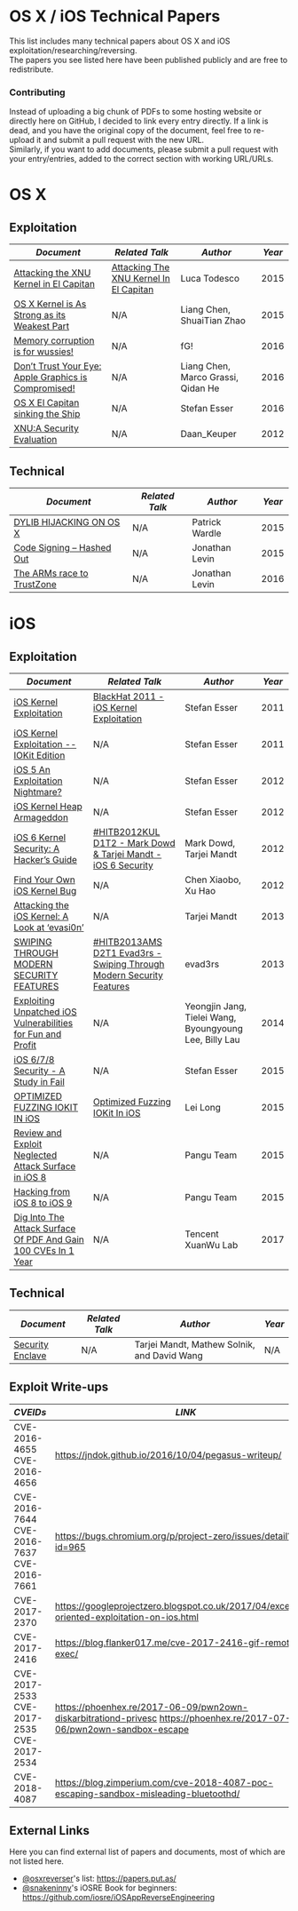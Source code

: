 # OS X / iOS Technical Papers

This list includes many technical papers about OS X and iOS exploitation/researching/reversing.
<br>
The papers you see listed here have been published publicly and are free to redistribute.

### Contributing
Instead of uploading a big chunk of PDFs to some hosting website or directly here on GitHub, I decided to link every entry directly. If a link is dead, and you have the original copy of the document, feel free to re-upload it and submit a pull request with the new URL.
<br>
Similarly, if you want to add documents, please submit a pull request with your entry/entries, added to the correct section with working URL/URLs.

# OS X

## Exploitation
| *Document* | *Related Talk* | *Author* | *Year* |
|----------------------------------------------------------------------------------------------------------------------------------------------------------------|---------------------------------------------------------------------------------------|------------------------------------|--------|
| [Attacking the XNU Kernel in El Capitan](https://www.blackhat.com/docs/eu-15/materials/eu-15-Todesco-Attacking-The-XNU-Kernal-In-El-Capitain.pdf) | [Attacking The XNU Kernel In El Capitan](https://www.youtube.com/watch?v=k550C0V79ts) | Luca Todesco | 2015 |
| [OS X Kernel is As Strong as its Weakest Part](https://papers.put.as/papers/macosx/2015/poc2015osxkernelisasstrongasitsweakestpartliangshuaitian.pdf) | N/A | Liang Chen, ShuaiTian Zhao | 2015 |
| [Memory corruption is for wussies!](https://papers.put.as/papers/macosx/2016/SyScan360_SG_2016_-_Memory_Corruption_is_for_wussies.pdf) | N/A | fG! | 2016 |
| [Don’t Trust Your Eye: Apple Graphics is Compromised!](https://papers.put.as/papers/macosx/2016/CanSecWest2016_Apple_Graphics_Compromised.pdf) | N/A | Liang Chen, Marco Grassi, Qidan He | 2016 |
| [OS X El Capitan sinking the Ship](https://papers.put.as/papers/macosx/2016/syscan360stefanesserosxelcapitansinkingtheship.pdf) | N/A | Stefan Esser | 2016 |
|[XNU:A Security Evaluation](https://papers.put.as/papers/macosx/2012/XNU_-a-security-evaluation-Daan_Keuper_2012-12-14-xnu.pdf)| N/A | Daan_Keuper | 2012 |

## Technical
| *Document* | *Related Talk* | *Author* | *Year* |
|-----------------------------------------------------------------------------------------------------------|----------------|----------------|--------|
| [DYLIB HIJACKING ON OS X](https://papers.put.as/papers/macosx/2015/vb201503-dylib-hijacking.pdf) | N/A | Patrick Wardle | 2015 |
| [Code Signing – Hashed Out](https://papers.put.as/papers/macosx/2015/CodeSigning-RSA.pdf) | N/A | Jonathan Levin | 2015 |
| [The ARMs race to TrustZone](http://technologeeks.com/files/TZ.pdf) | N/A | Jonathan Levin | 2016 |
# iOS

## Exploitation
| *Document* | *Related Talk* | *Author* | *Year* |
|-------------------------------------------------------------------------------------------------------------------------------------------------------------------------------------------------------|---------------------------------------------------------------------------------------------------------------------|--------------------------------------------------------|--------|
| [iOS Kernel Exploitation](https://papers.put.as/papers/ios/2011/BH_US_11_Esser_Exploiting_The_iOS_Kernel_Slides.pdf) | [BlackHat 2011 - iOS Kernel Exploitation](https://www.youtube.com/watch?v=fQHkA_s3d2o) | Stefan Esser | 2011 |
| [iOS Kernel Exploitation -- IOKit Edition](https://papers.put.as/papers/ios/2011/SyScanTaipei2011_StefanEsser_iOS_Kernel_Exploitation_IOKit_Edition.pdf) | N/A | Stefan Esser | 2011 |
| [iOS 5 An Exploitation Nightmare?](https://papers.put.as/papers/ios/2012/CSW2012_StefanEsser_iOS5_An_Exploitation_Nightmare_FINAL.pdf) | N/A | Stefan Esser | 2012 |
| [iOS Kernel Heap Armageddon](https://papers.put.as/papers/ios/2012/SyScan2012_StefanEsser_iOS_Kernel_Heap_Armageddon.pdf) | N/A | Stefan Esser | 2012 |
| [iOS 6 Kernel Security: A Hacker’s Guide](https://conference.hitb.org/hitbsecconf2012kul/materials/D1T2%20-%20Mark%20Dowd%20&%20Tarjei%20Mandt%20-%20iOS6%20Security.pdf) | [#HITB2012KUL D1T2 - Mark Dowd & Tarjei Mandt - iOS 6 Security](https://www.youtube.com/watch?v=O-WZinEoki4) | Mark Dowd, Tarjei Mandt | 2012 |
| [Find Your Own iOS Kernel Bug](https://papers.put.as/papers/ios/2012/Xu-Hao-Xiabo-Chen-Find-Your-Own-iOS-Kernel-Bug.pdf) | N/A | Chen Xiaobo, Xu Hao | 2012 |
| [Attacking the iOS Kernel: A Look at ‘evasi0n’](https://papers.put.as/papers/ios/2013/NISlecture201303.pdf) | N/A | Tarjei Mandt | 2013 |
| [SWIPING THROUGH MODERN SECURITY FEATURES](https://papers.put.as/papers/ios/2013/D2T1-Pod2g-Planetbeing-Musclenerd-and-Pimskeks-aka-Evad3rs-Swiping-Through-Modern-Security-Features.pdf) | [#HITB2013AMS D2T1 Evad3rs - Swiping Through Modern Security Features](https://www.youtube.com/watch?v=brrIquvUR4M) | evad3rs | 2013 |
| [Exploiting Unpatched iOS Vulnerabilities for Fun and Profit](https://papers.put.as/papers/ios/2014/iosjb_slide.pdf) | N/A | Yeongjin Jang, Tielei Wang, Byoungyoung Lee, Billy Lau | 2014 |
| [iOS 6/7/8 Security - A Study in Fail](https://papers.put.as/papers/ios/2015/SyScan15_Stefan_Esser_-_iOS_678_Security_-_A_Study_in_Fail.pdf) | N/A | Stefan Esser | 2015 |
| [OPTIMIZED FUZZING IOKIT IN iOS](https://papers.put.as/papers/ios/2015/us-15-Lei-Optimized-Fuzzing-IOKit-In-iOS-wp.pdf) | [Optimized Fuzzing IOKit In iOS](https://www.youtube.com/watch?v=XDT9Cn8GjJU) | Lei Long | 2015 |
| [Review and Exploit Neglected Attack Surface in iOS 8](https://papers.put.as/papers/ios/2015/us-15-Wang-Review-And-Exploit-Neglected-Attack-Surface-In-iOS-8.pdf) | N/A | Pangu Team | 2015 |
| [Hacking from iOS 8 to iOS 9](https://papers.put.as/papers/ios/2015/POC2015_RUXCON2015.pdf) | N/A | Pangu Team | 2015 |
| [Dig Into The Attack Surface Of PDF And Gain 100 CVEs In 1 Year](https://www.blackhat.com/docs/asia-17/materials/asia-17-Liu-Dig-Into-The-Attack-Surface-Of-PDF-And-Gain-100-CVEs-In-1-Year.pdf)| N/A | Tencent XuanWu Lab | 2017 |


## Technical
| *Document* | *Related Talk* | *Author* | *Year* |
|-----------------------------------------------------------------------------------------------------------|----------------|----------------|--------|
| [Security Enclave](http://mista.nu/research/sep-paper.pdf) | N/A | Tarjei Mandt, Mathew Solnik, and David Wang | N/A |

## Exploit Write-ups
| *CVEIDs* | *LINK* |
|-------------|----------------|
|CVE-2016-4655 CVE-2016-4656| <https://jndok.github.io/2016/10/04/pegasus-writeup/> |
|CVE-2016-7644 CVE-2016-7637 CVE-2016-7661|<https://bugs.chromium.org/p/project-zero/issues/detail?id=965> |
|CVE-2017-2370|<https://googleprojectzero.blogspot.co.uk/2017/04/exception-oriented-exploitation-on-ios.html>|
|CVE-2017-2416|<https://blog.flanker017.me/cve-2017-2416-gif-remote-exec/>|
|CVE-2017-2533 CVE-2017-2535 CVE-2017-2534|<https://phoenhex.re/2017-06-09/pwn2own-diskarbitrationd-privesc> <https://phoenhex.re/2017-07-06/pwn2own-sandbox-escape>|
|CVE-2018-4087|https://blog.zimperium.com/cve-2018-4087-poc-escaping-sandbox-misleading-bluetoothd/|
## External Links
Here you can find external list of papers and documents, most of which are not listed here.

*   [@osxreverser](https://twitter.com/osxreverser)'s list: https://papers.put.as/
*   [@snakeninny](https://twitter.com/snakeninny)'s iOSRE Book for beginners: https://github.com/iosre/iOSAppReverseEngineering
